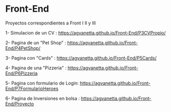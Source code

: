 # Front-End
Proyectos correspondientes a Front I II y III

1- Simulacion de un CV : https://agvanetta.github.io/Front-End/P3CVPropio/

2- Pagina de un "Pet Shop" : https://agvanetta.github.io/Front-End/P4PetShop/

3- Pagina con "Cards" :  https://agvanetta.github.io/Front-End/P5Cards/

4- Pagina de una "Pizzeria" : https://agvanetta.github.io/Front-End/P6Pizzeria

5- Pagina con formulario de Login: https://agvanetta.github.io/Front-End/P7FormularioHeroes

6- Pagina de Inversiones en bolsa :  https://agvanetta.github.io/Front-End/Proyecto
